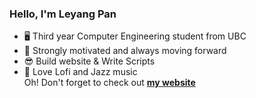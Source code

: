 ### Hello, I'm Leyang Pan
- 🖥️ Third year Computer Engineering student from UBC
- 💪 Strongly motivated and always moving forward
- 😎 Build website & Write Scripts
- 🎵 Love Lofi and Jazz music  
Oh! Don't forget to check out **[my website](leyangpan.me)**
